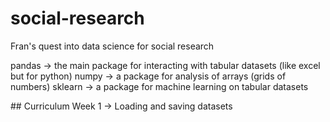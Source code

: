 # social-research
Fran's quest into data science for social research 

pandas -> the main package for interacting with tabular datasets (like excel but for python) 
numpy -> a package for analysis of arrays (grids of numbers) 
sklearn -> a package for machine learning on tabular datasets 

## Curriculum
Week 1 -> Loading and saving datasets 
